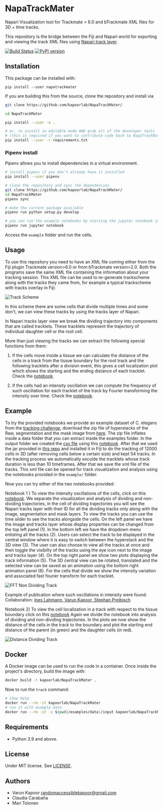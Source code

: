 # NapaTrackMater
Napari Visualization tool for Trackmate > 6.0 and bTrackmate XML files for 3D + time tracks.

This repository is the bridge between the Fiji and Napari world for exporting and viewing the track XML files using [Napari track layer](https://napari.org/tutorials/fundamentals/tracks.html).

[![Build Status](https://travis-ci.com/kapoorlab/napatrackmater.svg?branch=master)](https://travis-ci.com/github/kapoorlab/napatrackmater)
[![PyPI version](https://img.shields.io/pypi/v/napatrackmater.svg?maxAge=2591000)](https://pypi.org/project/napatrackmater/)

## Installation
This package can be installed with:

`pip install --user napatrackmater`

If you are building this from the source, clone the repository and install via

```bash
git clone https://github.com/kapoorlab/NapaTrackMater/

cd NapaTrackMater

pip install --user -e .

# or, to install in editable mode AND grab all of the developer tools
# (this is required if you want to contribute code back to NapaTrackMater)
pip install --user -r requirements.txt
```

### Pipenv install

Pipenv allows you to install dependencies in a virtual environment.

```bash
# install pipenv if you don't already have it installed
pip install --user pipenv

# clone the repository and sync the dependencies
git clone https://github.com/kapoorlab/NapaTrackMater/
cd NapaTrackMater
pipenv sync

# make the current package available
pipenv run python setup.py develop

# you can run the example notebooks by starting the jupyter notebook inside the virtual env
pipenv run jupyter notebook
```

Access the `example` folder and run the cells.


## Usage

To use this repository you need to have an XML file coming either from the Fiji plugin Trackmate version>6.0 or from bTrackmate version>2.0.
Both the programs save the same XML file containing the information about your tracking session. This XML file can be used to re-generate trackscheme along with the tracks they came from, for example a typical trackscheme with tracks overlay in Fiji:


![Track Scheme](https://github.com/kapoorlab/NapaTrackMater/blob/main/Images/trackscheme.png)


In this scheme there are some cells that divide multiple times and some don't, we can view these tracks by using the tracks layer of Napari.


In Napari tracks layer view we break the dividing trajectory into components that are called tracklets. These tracklets represent the trajectory of individual daughter cell or the root cell.


More than just viewing the tracks we can extract the following special functions from them:


1) If the cells move inside a tissue we can calculate the distance of the cells in a track from the tissue boundary for the root track and the following tracklets after a division event, this gives a cell localization plot which shows the starting and the ending distance of each tracklet.
Check the [notebook](https://github.com/kapoorlab/NapaTrackMater/blob/main/examples/CellFateDetermination.ipynb).


2) If the cells had an intensity oscillation we can compute the frequency of such oscillation for each tracklet of the track by Fourier transforming the intensity over time.
Check the [notebook](https://github.com/kapoorlab/NapaTrackMater/blob/main/examples/FrequencyOscillations.ipynb).

## Example
To try the provided notebooks we provide an example dataset of C. elegans from the [tracking challenge](http://celltrackingchallenge.net/3d-datasets/), download the zip file of hyperstacks of the Raw, segmentation and the mask image from [here](https://zenodo.org/record/6323625#.Yh-rQ-jMJD8). The zip file inflates inside a data folder that you can extract inside the examples folder.  In the output folder we created the [csv file](https://github.com/kapoorlab/NapaTrackMater/tree/main/examples/data/save) using this [notebook](https://github.com/kapoorlab/NapaTrackMater/blob/main/examples/BTrackMateLocalization.ipynb). After that we used the jar provided in [this repo](https://github.com/kapoorlab/DeepLearningTracking/blob/main/BTrackMate-2.0.0.jar) and installed it in Fiji to do the tracking of 12000 cells in 3D (after removing cells below a certain size) and kept 54 tracks. In the tracking process we automatically exculde the tracklets whose track duration is less than 10 timeframes. After that we save the xml file of the tracks. This xml file can be opened for track visualization and analysis using the notebooks provided in the `example/` folder.

Now you can try either of the two notebooks provided:

Notebook 1 ) To view the intensity oscillations of the cells, click on this [notebook](https://github.com/kapoorlab/NapaTrackMater/blob/main/examples/FrequencyOscillations.ipynb). We separate the visualization and analysis of dividing and non-dividing trajectories, in the cell of dividing trajectories you will see the Napari tracks layer with their ID for all the dividing tracks only along with the image, segmentation and mask layers. To view the tracks you can use the time slider to see the tracks alongside the cells. On the left panel we have the image and tracks layer whose display properties can be changed from the top left panel (1). In the bottom left we have the dropdown menu enlisting all the tracks (2). Users can select the track to be displayed in the central window where it is easy to switch between the hyperstack and the 3D view (3). The user can also choose to view all the tracks at once and then toggle the visibilty of the tracks using the eye icon next to the image and tracks layer (4). On the top right panel we show two plots displaying the track information (5). The 3D central view can be rotated, translated and the selected view can be saved as an animation using the bottom right animation panel (6). For the cells that divide we show the intensity variation and associated fast fourier transform for each tracklet.

![FFT Non Dividing Track](https://github.com/kapoorlab/NapaTrackMater/blob/main/Images/IntensityFFT.png)

Example of publication where such oscillations in intensity were found: Collaboration: [Ines Lahmann, Varun Kapoor, Stephan Preibisch](https://europepmc.org/article/med/30862660)

Notebook 2) To view the cell localization in a track with respect to the tissue boundary click on this [notebook](https://github.com/kapoorlab/NapaTrackMater/blob/main/examples/CellFateDetermination.ipynb)
Again we divide the notebook into analysis of dividing and non-dividing trajectories. In the plots we now show the distance of the cells in the track to the boundary and plot the starting end distance of the parent (in green) and the daughter cells (in red).

![Distance Dividing Track](https://github.com/kapoorlab/NapaTrackMater/blob/main/Images/DistanceDividing2.png)

## Docker

A Docker image can be used to run the code in a container. Once inside the project's directory, build the image with:

~~~bash
docker build -t kapoorlab/NapaTrackMater .
~~~

Now to run the `track` command:

~~~bash
# show help
docker run --rm -it kapoorlab/NapaTrackMater
# run it with example data
docker run --rm -it -v $(pwd)/examples/data:/input kapoorlab/NapaTrackMater track -f /input -r /input/Raw.tif -s /input/Seg.tif -s /input/Mask.tif -n test
~~~

## Requirements

- Python 3.9 and above.


## License

Under MIT license. See [LICENSE](LICENSE).

## Authors

- Varun Kapoor <randomaccessiblekapoor@gmail.com>
- Claudia Carabaña
- Mari Tolonen
